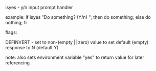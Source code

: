 isyes - y/n input prompt handler


example: if isyes "Do something? (Y/n) "; then do something; else do nothing; fi


flags:

  DEFINVERT - set to non-(empty || zero) value to set default (empty) response to N (default Y)



note: also sets environment variable "yes" to return value for later referencing


